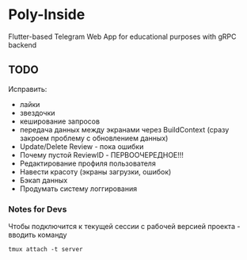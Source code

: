 # Poly-Inside
Flutter-based Telegram Web App for educational purposes with gRPC backend

## TODO
Исправить:
- лайки
- звездочки
- кеширование запросов
- передача данных между экранами через BuildContext (сразу закроем проблему с обновлением данных)
- Update/Delete Review - пока ошибки
- Почему пустой ReviewID - ПЕРВООЧЕРЕДНОЕ!!!
- Редактирование профиля пользователя
- Навести красоту (экраны загрузки, ошибок)
- Бэкап данных
- Продумать систему логгирования

### Notes for Devs
Чтобы подключится к текущей сессии с рабочей версией проекта - вводить команду
```
tmux attach -t server
```